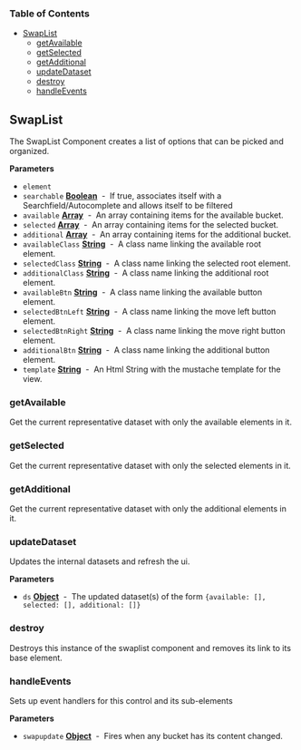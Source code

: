<!-- Generated by documentation.js. Update this documentation by updating the source code. -->

### Table of Contents

-   [SwapList](#swaplist)
    -   [getAvailable](#getavailable)
    -   [getSelected](#getselected)
    -   [getAdditional](#getadditional)
    -   [updateDataset](#updatedataset)
    -   [destroy](#destroy)
    -   [handleEvents](#handleevents)

## SwapList

The SwapList Component creates a list of options that can be picked and organized.

**Parameters**

-   `element`  
-   `searchable` **[Boolean](https://developer.mozilla.org/en-US/docs/Web/JavaScript/Reference/Global_Objects/Boolean)**  -  If true, associates itself with a Searchfield/Autocomplete and allows itself to be filtered
-   `available` **[Array](https://developer.mozilla.org/en-US/docs/Web/JavaScript/Reference/Global_Objects/Array)**  -  An array containing items for the available bucket.
-   `selected` **[Array](https://developer.mozilla.org/en-US/docs/Web/JavaScript/Reference/Global_Objects/Array)**  -   An array containing items for the selected bucket.
-   `additional` **[Array](https://developer.mozilla.org/en-US/docs/Web/JavaScript/Reference/Global_Objects/Array)**  -   An array containing items for the additional bucket.
-   `availableClass` **[String](https://developer.mozilla.org/en-US/docs/Web/JavaScript/Reference/Global_Objects/String)**  -  A class name linking the available root element.
-   `selectedClass` **[String](https://developer.mozilla.org/en-US/docs/Web/JavaScript/Reference/Global_Objects/String)**  -  A class name linking the selected root element.
-   `additionalClass` **[String](https://developer.mozilla.org/en-US/docs/Web/JavaScript/Reference/Global_Objects/String)**  -  A class name linking the additional root element.
-   `availableBtn` **[String](https://developer.mozilla.org/en-US/docs/Web/JavaScript/Reference/Global_Objects/String)**  -  A class name linking the available button element.
-   `selectedBtnLeft` **[String](https://developer.mozilla.org/en-US/docs/Web/JavaScript/Reference/Global_Objects/String)**  -   A class name linking the move left button element.
-   `selectedBtnRight` **[String](https://developer.mozilla.org/en-US/docs/Web/JavaScript/Reference/Global_Objects/String)**  -   A class name linking the move right button element.
-   `additionalBtn` **[String](https://developer.mozilla.org/en-US/docs/Web/JavaScript/Reference/Global_Objects/String)**  -   A class name linking the additional button element.
-   `template` **[String](https://developer.mozilla.org/en-US/docs/Web/JavaScript/Reference/Global_Objects/String)**  -  An Html String with the mustache template for the view.

### getAvailable

Get the current representative dataset with only the available elements in it.

### getSelected

Get the current representative dataset with only the selected elements in it.

### getAdditional

Get the current representative dataset with only the additional elements in it.

### updateDataset

Updates the internal datasets and refresh the ui.

**Parameters**

-   `ds` **[Object](https://developer.mozilla.org/en-US/docs/Web/JavaScript/Reference/Global_Objects/Object)**  -  The updated dataset(s) of the form `{available: [], selected: [], additional: []}`

### destroy

Destroys this instance of the swaplist component and removes its link to its base element.

### handleEvents

Sets up event handlers for this control and its sub-elements

**Parameters**

-   `swapupdate` **[Object](https://developer.mozilla.org/en-US/docs/Web/JavaScript/Reference/Global_Objects/Object)**  -  Fires when any bucket has its content changed.
